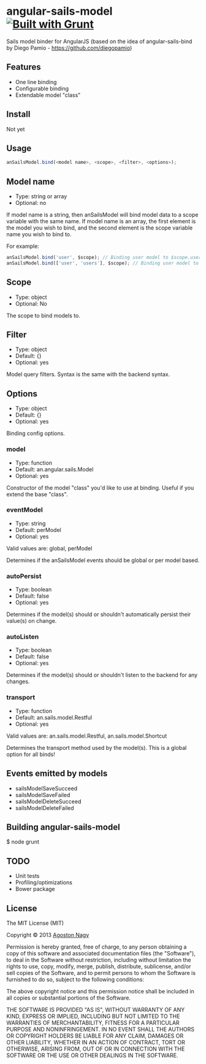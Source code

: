 # angular-sails-model [![Built with Grunt](https://cdn.gruntjs.com/builtwith.png)](http://gruntjs.com/)

Sails model binder for AngularJS (based on the idea of angular-sails-bind by Diego Pamio - https://github.com/diegopamio)

## Features
- One line binding
- Configurable binding
- Extendable model "class"

## Install
Not yet

## Usage
```js
anSailsModel.bind(<model name>, <scope>, <filter>, <options>);
```

## Model name
- Type: string or array
- Optional: no

If model name is a string, then anSailsModel will bind model data to a scope variable with the same name.
If model name is an array, the first element is the model you wish to bind, and the second element is the scope
variable name you wish to bind to.

For example:
```js
anSailsModel.bind('user', $scope); // Binding user model to $scope.user
anSailsModel.bind(['user', 'users'], $scope); // Binding user model to $scope.users
```

## Scope
- Type: object
- Optional: No

The scope to bind models to.

## Filter
- Type: object
- Default: {}
- Optional: yes

Model query filters. Syntax is the same with the backend syntax.

## Options
- Type: object
- Default: {}
- Optional: yes

Binding config options.

### model
- Type: function
- Default: an.angular.sails.Model
- Optional: yes

Constructor of the model "class" you'd like to use at binding. Useful if you extend the base "class".

### eventModel
- Type: string
- Default: perModel
- Optional: yes

Valid values are: global, perModel

Determines if the anSailsModel events should be global or per model based.

### autoPersist
- Type: boolean
- Default: false
- Optional: yes

Determines if the model(s) should or shouldn't automatically persist their value(s) on change.

### autoListen
- Type: boolean
- Default: false
- Optional: yes

Determines if the model(s) should or shouldn't listen to the backend for any changes.

### transport
- Type: function
- Default: an.sails.model.Restful
- Optional: yes

Valid values are: an.sails.model.Restful, an.sails.model.Shortcut

Determines the transport method used by the model(s). This is a global option for all binds!

## Events emitted by models
- sailsModelSaveSucceed
- sailsModelSaveFailed
- sailsModelDeleteSucceed
- sailsModelDeleteFailed

## Building angular-sails-model
$ node grunt

## TODO
- Unit tests
- Profiling/optimizations
- Bower package

## License
The MIT License (MIT)

Copyright &copy; 2013 [Agoston Nagy](https://github.com/agostone)

Permission is hereby granted, free of charge, to any person obtaining a copy
of this software and associated documentation files (the "Software"), to deal
in the Software without restriction, including without limitation the rights
to use, copy, modify, merge, publish, distribute, sublicense, and/or sell
copies of the Software, and to permit persons to whom the Software is
furnished to do so, subject to the following conditions:

The above copyright notice and this permission notice shall be included in
all copies or substantial portions of the Software.

THE SOFTWARE IS PROVIDED "AS IS", WITHOUT WARRANTY OF ANY KIND, EXPRESS OR
IMPLIED, INCLUDING BUT NOT LIMITED TO THE WARRANTIES OF MERCHANTABILITY,
FITNESS FOR A PARTICULAR PURPOSE AND NONINFRINGEMENT. IN NO EVENT SHALL THE
AUTHORS OR COPYRIGHT HOLDERS BE LIABLE FOR ANY CLAIM, DAMAGES OR OTHER
LIABILITY, WHETHER IN AN ACTION OF CONTRACT, TORT OR OTHERWISE, ARISING FROM,
OUT OF OR IN CONNECTION WITH THE SOFTWARE OR THE USE OR OTHER DEALINGS IN
THE SOFTWARE.
